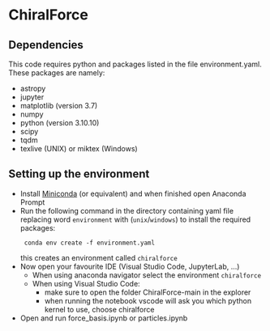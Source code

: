 # ChiralForce

## Dependencies
This code requires python and packages listed in the file environment.yaml. These packages are namely:
* astropy
* jupyter
* matplotlib (version 3.7)
* numpy
* python (version 3.10.10)
* scipy
* tqdm
* texlive (UNIX) or miktex (Windows)

## Setting up the environment
* Install [Miniconda](https://docs.conda.io/projects/miniconda/en/latest/miniconda-install.html) (or equivalent) and when finished open Anaconda Prompt
* Run the following command in the directory containing yaml file replacing word `environment` with (`unix`/`windows`) to install the required packages: 
  ```
   conda env create -f environment.yaml
  ```
  this creates an environment called `chiralforce`
* Now open your favourite IDE (Visual Studio Code, JupyterLab, …) 
  * When using anaconda navigator select the environment `chiralforce`
  * When using Visual Studio Code:
    * make sure to open the folder ChiralForce-main in the explorer 
    * when running the notebook vscode will ask you which python kernel to use, choose chiralforce
* Open and run force_basis.ipynb or particles.ipynb  
